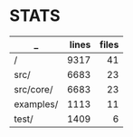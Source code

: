 # STATS

_ | lines | files
------------- | -------------: | -------------:
/ |  9317  |  41
src/ |  6683  |  23
src/core/ |  6683  |  23
examples/ |  1113  |  11
test/ |  1409  |  6
